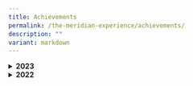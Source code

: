 ```yaml
---
title: Achievements
permalink: /the-meridian-experience/achievements/
description: ""
variant: markdown
---
```

<details>
  <summary><b>2023</b></summary>
	<h4>Academic</h4>
	<h5>Wits and Words National Debate Competition</h5>
	<p align="justify">Our P5 Team Meridian Debaters have won both Round 1 &amp; Round 2 of the Wits and Words National Debate Competition! The team members demonstrated resilience, teamwork &amp; good sportsmanship. Go Team Meridian! You do us Proud.</p>
	      <img src="/images/The%20Meridian%20Experience/Achievements/2023_Debate_Team.jpg" style="width:480px;height:350px;float:center">
	<br>
	<h5>Celebrating Success at Sayembara Bahasa Melayu 2023</h5>
	<p align="justify">Huge applause to our remarkable Meridians who truly shined at the recent Sayembara Bahasa Melayu 2023, Malay Language (ML) Competition! Their exceptional performance on stage in front of a captivated audience left us all in awe!<br>
Under the guidance of our dedicated ML teachers, our students seized the opportunity to showcase their linguistic prowess and acting skills among five other Pasir Ris schools. We are incredibly thrilled to announce that we clinched 3rd place for P2, P4, and P6 levels, and not to mention, Consolation prizes for the remaining three levels.<br>
This remarkable experience has not only ignited a deeper passion for the Malay Language among our students but has also highlighted their talents in bringing to life the enchanting characters of Malay Folktales.<br>
A heartfelt shoutout to School Leaders, Teachers and Parents who turned up to show their unwavering support and provided our students with a boost of confidence as they graced the stage. Your presence truly made a difference!<br><br>
Well done, Meridians! Here's to more achievements and milestones ahead!</p>
	      <img src="/images/The%20Meridian%20Experience/Achievements/2023_BM1.jpg" style="width:480px;height:350px;float:center">
	<br><br>
<img src="/images/The%20Meridian%20Experience/Achievements/2023_BM2.jpg" style="width:480px;height:350px;float:center">
	<br><br>
	<img src="/images/The%20Meridian%20Experience/Achievements/2023_BM3.jpg" style="width:480px;height:320px;float:center">
	<br><br>
<img src="/images/The%20Meridian%20Experience/Achievements/2023_BM4.jpg" style="width:480px;height:350px;float:center">
	<br><br>
<img src="/images/The%20Meridian%20Experience/Achievements/2023_BM5.jpg" style="width:480px;height:350px;float:center">
	<br>
</details>
<details>
  <summary><b>2022</b></summary>
	<h4>CCA - Performing &amp; Visual Arts</h4>
	<h5>SYF Guzheng</h5>
	<p align="justify">We are so proud of you, Team Meridian Guzheng! Months of hard work and effort have paid off, and we totally love the melodious performance that touched and moved us greatly.  
Awesome teamwork children! A big thank you to our dedicated teachers and coach, as well as our parents who supported and cheered the team on. Well done everyone!</p>
	      <img src="/images/The%20Meridian%20Experience/Achievements/Guzheng__1_July_.jpg" style="width:450px;height:250px;float:center">
	<br>
	<h5>SYF Chinese Dance</h5>
	<p align="justify">
What a captivating performance by our Team Meridian's Chinese Dance!&nbsp;❤️ <br>All the hard work and many hours of practice paid off today. We are so proud of our dancers’ determination and perseverance!  
A big thank you to our dedicated teachers and coaches, as well as our parents who supported and encouraged our dancers. Hip hip hurray to Team Meridian's Chinese Dance!</p>
	      <img src="/images/The%20Meridian%20Experience/Achievements/Chinese_Dance___22_July_2022.jpg" style="width:450px;height:250px;float:center">
	<h5>SYF Malay Dance</h5>
	<p align="justify">Swift, light, yet energetic, our Team Meridian’s Malay Dance put up a charming performance! We are so proud of our dancers. They practiced hard and worked as a team to put up the enchanting choreography.  
A big thank you to our dedicated teachers, instructor as well as our parents who are our dancers’ greatest cheer leaders! 3 cheers for Team Meridian’s Malay Dance!</p>
	      <img src="/images/The%20Meridian%20Experience/Achievements/Malay_Dance___22_July_2022.jpg" style="width:450px;height:250px;float:center">
<h5>National Primary Schools Photography Competition</h5>
<p align="justify">
Drum roll please… 🥁<br>
for we are delighted to reveal a piece of wonderful news!
Our student Tan Hong Yu (5CA) from the Media Production Club emerged 2nd Runner-up in the Open Category in the National Primary Schools Photography Competition!<br>
His winning shot was inspired by the artistic look and feel of the architectural design of this newly opened skyscraper, called CapitaSpring. The photo depicted a circular bird’s eye view or holistic view of the 17th floor of the skyscraper. Hong Yu wished to express his impressions of city in nature, by showcasing this unique view of lush greenery nestled in the heart of the Lion City.<br>
We would also like to congratulate Alvi Adly (4CA), Schaffa Sahril (4CA) and Myesha Ambretta (5CA) for being shortlisted for the People's Choice Award. Their submissions depicted the Green Plan pillars of City in Nature and Sustainable Living. Thank you for casting your vote for them!<br>
The students' achievements would not be possible without the support and encouragement from their parents, and their teachers who patiently guided not only in honing their photography skills but also inculcated in them school values such as resilience - which the kids clearly demonstrated. Once again, thank you for supporting our Budding Photographers!</p>
<img src="/images/The%20Meridian%20Experience/Achievements/CCA_Photography_1___28_Aug_2022.jpg" style="width:450px;height:250px;float:center">
	<br><br>
<img src="/images/The%20Meridian%20Experience/Achievements/CCA_Photography_2___28_Aug_2022.jpg" style="width:450px;height:250px;float:center">
<br><br>
<img src="/images/The%20Meridian%20Experience/Achievements/CCA_Photography_3___28_Aug_2022.jpg" style="width:450px;height:250px;float:center">
<br><br>
<img src="/images/The%20Meridian%20Experience/Achievements/CCA_Photography_4___28_Aug_2022.jpg" style="width:450px;height:250px;float:center">
</details>

